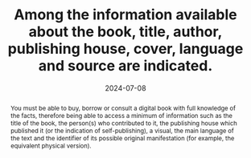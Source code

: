 ---
N: 
Rubrique: Informations avant achat
title: Among the information available about the book, title, author, publishing house, cover, language and source are indicated.
abstract: You must be able to buy, borrow or consult a digital book with full knowledge of the facts, therefore being able to access a minimum of information such as the title of the book, the person(s) who contributed to it, the publishing house which published it (or the indication of self-publishing), a visual, the main language of the text and the identifier of its possible original manifestation (for example, the equivalent physical version).
categories: ["Information before consultation"]
agrege: O0000-E085
opquast: '0000'
indiceebook: '85'
description: "Rule n° 085"
before: "084"
weight: "085"
after: "086"
actif: '1'
layout: rules
date: 2024-07-08
tags: ["", ""]
objectif: ["Improve the discoverability of the book", "Limit the risk of complaints"]
Meo: ["Associate the information with the book", "Include the information on the book's presentation page"]
Controle: ["Check: <ul>
<li>The presence of a title</li>
<li>The presence of the author</li>
<li>The presence of a cover visual</li>
<li>The presence of a main language</li>
<li>If applicable, the identifier of the original physical version</li>
</ul>"]
epubcheck: 
ace: 
humancheck: true
Source: ["SNE"]
Referentiel: ["EPUB Métadonnées Dublin Core source, title, language, contributor, publisher dans le fichier OPF"
, "ONIX TitleType 01 / TitleText"
, "ONIX Contributor / PersonName"
, "ONIX LanguageRole 01 / LanguageCode"
, "ONIX RelatedMaterial / ProductRelationCode + ProductIdentifier / IDValue"
,"Plan Qualité Dilicom"]
steps: ["", ""]
pertinence: 1
---